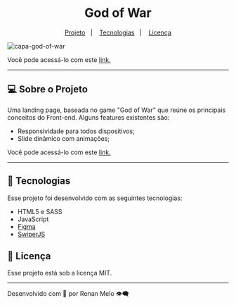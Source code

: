  <h1 align="center"> God of War </h1>

<p align="center">
  <a href="#-sobre-o-projeto">Projeto</a>&nbsp;&nbsp;&nbsp;|&nbsp;&nbsp;&nbsp;
  <a href="#-tecnologias">Tecnologias</a>&nbsp;&nbsp;&nbsp;|&nbsp;&nbsp;&nbsp;
  <a href="#memo-licença">Licença</a>
</p>
 
 ![capa-god-of-war](https://user-images.githubusercontent.com/82462602/204508449-f3406713-955e-4dc3-b00a-4637e7d01e81.png)

Você pode acessá-lo com este [link.](https://god-of-war-two.vercel.app/)

---

## 💻 Sobre o Projeto

Uma landing page, baseada no game "God of War" que reúne os principais conceitos do Front-end.
Alguns features existentes são:

- Responsividade para todos dispositivos;
- Slide dinâmico com animações;

Você pode acessá-lo com este [link.](https://god-of-war-two.vercel.app/)

---

## 🚀 Tecnologias

Esse projeto foi desenvolvido com as seguintes tecnologias:

- HTML5 e SASS
- JavaScript
- [Figma](https://www.figma.com/file/BPHOdrrzDnuvKPurADmIsW/Codeboost---God-of-War-Ragnarok?node-id=36%3A214&t=sQ1F9CcI7SBeVTKt-0)
- [SwiperJS](https://swiperjs.com/)

## :memo: Licença

Esse projeto está sob a licença MIT.

---

Desenvolvido com 💛 por Renan Melo 👁️‍🗨️
